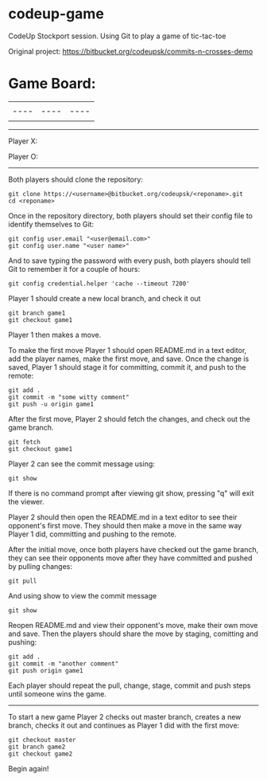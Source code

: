 # codeup-game
CodeUp Stockport session. Using Git to play a game of tic-tac-toe

Original project: https://bitbucket.org/codeupsk/commits-n-crosses-demo

# Game Board:

|    |    |    |
|----|----|----|
|    |    |    |
|----|----|----|
|    |    |    |

-------------
Player X:

Player O:

-------------

Both players should clone the repository:
```
git clone https://<username>@bitbucket.org/codeupsk/<reponame>.git
cd <reponame>
```

Once in the repository directory, both players should set their config file to identify themselves to Git:
```
git config user.email "<user@email.com>"
git config user.name "<user name>"
```

And to save typing the password with every push, both players should tell Git to remember it for a couple of hours:
```
git config credential.helper 'cache --timeout 7200'
```

Player 1 should create a new local branch, and check it out
```
git branch game1
git checkout game1
```

Player 1 then makes a move.

To make the first move Player 1 should open README.md in a text editor, add the player names, make the first move, and save. Once the change is saved, Player 1 should stage it for committing, commit it, and push to the remote:	
```
git add .
git commit -m "some witty comment"
git push -u origin game1
```
    
After the first move, Player 2 should fetch the changes, and check out the game branch.
```
git fetch
git checkout game1
```

Player 2 can see the commit message using:
```
git show
```

If there is no command prompt after viewing git show, pressing "q" will exit the viewer.

Player 2 should then open the README.md in a text editor to see their opponent's first move. They should then make a move in the same way Player 1 did, committing and pushing to the remote. 

After the initial move, once both players have checked out the game branch, they can see their opponents move after they have committed and pushed by pulling changes:
```
git pull
```

And using show to view the commit message
```
git show
```
    
Reopen README.md and view their opponent's move, make their own move and save. Then the players should share the move by staging, comitting and pushing:
```
git add .
git commit -m "another comment"
git push origin game1
```

Each player should repeat the pull, change, stage, commit and push steps until someone wins the game.

-------------

To start a new game Player 2 checks out master branch, creates a new branch, checks it out and continues as Player 1 did with the first move:
```
git checkout master
git branch game2
git checkout game2
```

Begin again!
